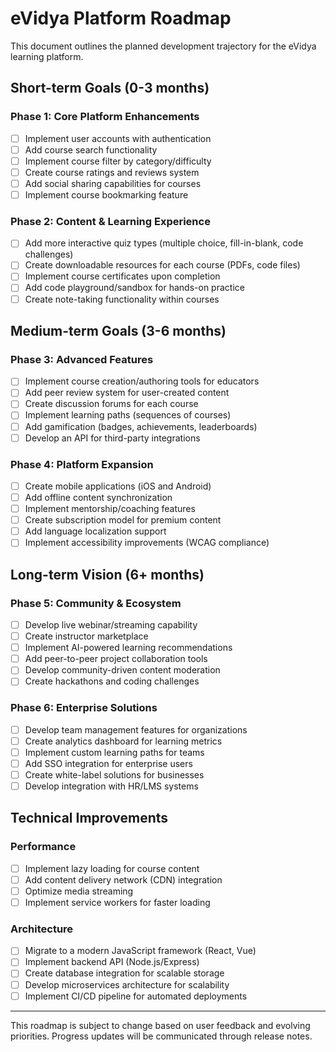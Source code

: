 # eVidya Platform Roadmap

This document outlines the planned development trajectory for the eVidya learning platform.

## Short-term Goals (0-3 months)

### Phase 1: Core Platform Enhancements
- [ ] Implement user accounts with authentication
- [ ] Add course search functionality
- [ ] Implement course filter by category/difficulty
- [ ] Create course ratings and reviews system
- [ ] Add social sharing capabilities for courses
- [ ] Implement course bookmarking feature

### Phase 2: Content & Learning Experience
- [ ] Add more interactive quiz types (multiple choice, fill-in-blank, code challenges)
- [ ] Create downloadable resources for each course (PDFs, code files)
- [ ] Implement course certificates upon completion
- [ ] Add code playground/sandbox for hands-on practice
- [ ] Create note-taking functionality within courses

## Medium-term Goals (3-6 months)

### Phase 3: Advanced Features
- [ ] Implement course creation/authoring tools for educators
- [ ] Add peer review system for user-created content
- [ ] Create discussion forums for each course
- [ ] Implement learning paths (sequences of courses)
- [ ] Add gamification (badges, achievements, leaderboards)
- [ ] Develop an API for third-party integrations

### Phase 4: Platform Expansion
- [ ] Create mobile applications (iOS and Android)
- [ ] Add offline content synchronization
- [ ] Implement mentorship/coaching features
- [ ] Create subscription model for premium content
- [ ] Add language localization support
- [ ] Implement accessibility improvements (WCAG compliance)

## Long-term Vision (6+ months)

### Phase 5: Community & Ecosystem
- [ ] Develop live webinar/streaming capability
- [ ] Create instructor marketplace
- [ ] Implement AI-powered learning recommendations
- [ ] Add peer-to-peer project collaboration tools
- [ ] Develop community-driven content moderation
- [ ] Create hackathons and coding challenges

### Phase 6: Enterprise Solutions
- [ ] Develop team management features for organizations
- [ ] Create analytics dashboard for learning metrics
- [ ] Implement custom learning paths for teams
- [ ] Add SSO integration for enterprise users
- [ ] Create white-label solutions for businesses
- [ ] Develop integration with HR/LMS systems

## Technical Improvements

### Performance
- [ ] Implement lazy loading for course content
- [ ] Add content delivery network (CDN) integration
- [ ] Optimize media streaming
- [ ] Implement service workers for faster loading

### Architecture
- [ ] Migrate to a modern JavaScript framework (React, Vue)
- [ ] Implement backend API (Node.js/Express)
- [ ] Create database integration for scalable storage
- [ ] Develop microservices architecture for scalability
- [ ] Implement CI/CD pipeline for automated deployments

---

This roadmap is subject to change based on user feedback and evolving priorities. Progress updates will be communicated through release notes.